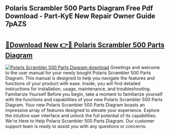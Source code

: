 ## Polaris Scrambler 500 Parts Diagram Free Pdf Download - Part-KyE New Repair Owner Guide 7pAZS

# <h2><a href="http://dfs2orb.blite.top/?on=Polaris+Scrambler+500+Parts+Diagram">🔗Download New 👉🔴 Polaris Scrambler 500 Parts Diagram</a></h2>

[![Polaris Scrambler 500 Parts Diagram download](https://i.imgur.com/lujVjoI.png)](http://dfs2orb.blite.top/?on=Polaris+Scrambler+500+Parts+Diagram)
Greetings and welcome to the user manual for your newly bought Polaris Scrambler 500 Parts Diagram. This manual is designed to help you navigate the features and functions of your product with ease. Inside, you will find detailed instructions for installation, usage, maintenance, and troubleshooting. Familiarize Yourself Before you begin, take a moment to familiarize yourself with the functions and capabilities of your new Polaris Scrambler 500 Parts Diagram. Your new Polaris Scrambler 500 Parts Diagram boasts an impressive array of features designed to elevate your experience. Explore the intuitive user interface and unlock the full potential of its capabilities. We're Here to Help Polaris Scrambler 500 Parts Diagram. Our customer support team is ready to assist you with any questions or concerns.
